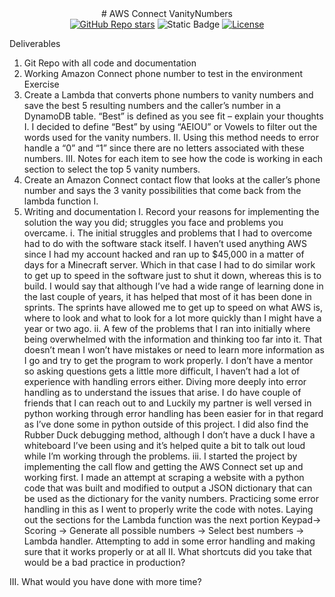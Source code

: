 <div align="center"># AWS Connect VanityNumbers</div>

<div align="center">
  <a href="https://github.com/mfts/papermark/stargazers"><img alt="GitHub Repo stars" src="https://img.shields.io/github/stars/mfts/papermark"></a>
  <img alt="Static Badge" src="https://img.shields.io/badge/Thanks_for-Stopping_In-blue">
  <a href="https://github.com/mfts/papermark/blob/main/LICENSE"><img alt="License" src="https://img.shields.io/badge/license-AGPLv3-purple"></a>
</div>


Deliverables 
1.	Git Repo with all code and documentation
2.	Working Amazon Connect phone number to test in the environment
Exercise
1.	Create a Lambda that converts phone numbers to vanity numbers and save the best 5 resulting numbers and the caller’s number in a DynamoDB table. “Best” is defined as you see fit – explain your thoughts
	I.	I decided to define “Best” by using “AEIOU” or Vowels to filter out the words used for the vanity numbers. 
	II.	Using this method needs to error handle a “0” and “1” since there are no letters associated with these numbers.
	III.	Notes for each item to see how the code is working in each section to select the top 5 vanity numbers.
2.	Create an Amazon Connect contact flow that looks at the caller’s phone number and says the 3 vanity possibilities that come back from the lambda function 
	I.	
3.	Writing and documentation 
	I.	Record your reasons for implementing the solution the way you did; struggles you face and problems you overcame. 
	i.	The initial struggles and problems that I had to overcome had to do with the software stack itself. I haven’t used anything AWS since I had my account hacked and ran up to $45,000 in a matter of days for a Minecraft server. Which in that case I had to do similar work to get up to speed in the software just to shut it down, whereas this is to build. I would say that although I’ve had a wide range of learning done in the last couple of years, it has helped that most of it has been done in sprints. The sprints have allowed me to get up to speed on what AWS is, where to look and what to look for a lot more quickly than I might have a year or two ago. 
	ii.	A few of the problems that I ran into initially where being overwhelmed with the information and thinking too far into it. That doesn’t mean I won’t have mistakes or need to learn more information as I go and try to get the program to work properly. I don’t have a mentor so asking questions gets a little more difficult, I haven’t had a lot of experience with handling errors either. Diving more deeply into error handling as to understand the issues that arise. I do have couple of friends that I can reach out to and Luckily my partner is well versed in python working through error handling has been easier for in that regard as I’ve done some in python outside of this project. I did also find the Rubber Duck debugging method, although I don’t have a duck I have a whiteboard I’ve been using and it’s helped quite a bit to talk out loud while I’m working through the problems. 
	iii.	I started the project by implementing the call flow and getting the AWS Connect set up and working first. I made an attempt at scraping a website with a python code that was built and modified to output a JSON dictionary that can be used as the dictionary for the vanity numbers. Practicing some error handling in this as I went to properly write the code with notes.  Laying out the sections for the Lambda function was the next portion Keypad-> Scoring -> Generate all possible numbers -> Select best numbers -> Lambda handler. Attempting to add in some error handling and making sure that it works properly or at all 
II.	What shortcuts did you take that would be a bad practice in production? 

III. What would you have done with more time?
